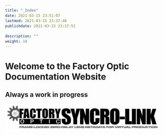 ```yaml
---
title: "_Index"
date: 2021-03-15 23:51:07
lastmod: 2021-03-15 23:37:48
publishdate: 2021-03-15 23:37:51

description: ""
weight: 10
---
```


# Welcome to the Factory Optic Documentation Website

## Always a work in progress




![header](https://github.com/FactoryOptic/factoryoptic.github.io/blob/main/public/images/fac-header.png?raw=true)
